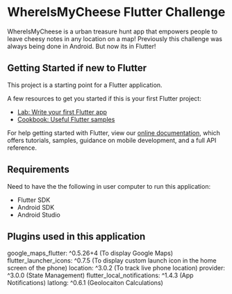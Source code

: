 # WhereIsMyCheese Flutter Challenge

 WhereIsMyCheese is a urban treasure hunt app that empowers people to leave cheesy notes in any location on a map! Previously this challenge was always being done in Android. But now its in Flutter!

## Getting Started if new to Flutter

This project is a starting point for a Flutter application.

A few resources to get you started if this is your first Flutter project:

- [Lab: Write your first Flutter app](https://flutter.dev/docs/get-started/codelab)
- [Cookbook: Useful Flutter samples](https://flutter.dev/docs/cookbook)

For help getting started with Flutter, view our
[online documentation](https://flutter.dev/docs), which offers tutorials,
samples, guidance on mobile development, and a full API reference.

## Requirements

Need to have the the following in user computer to run this application:
 - Flutter SDK
 - Android SDK
 - Android Studio
 
## Plugins used in this application

  google_maps_flutter: ^0.5.26+4 (To display Google Maps)
  flutter_launcher_icons: ^0.7.5 (To display custom launch icon in the home screen of the phone)
  location: ^3.0.2 (To track live phone location)
  provider: ^3.0.0 (State Management)
  flutter_local_notifications: ^1.4.3 (App Notifications)
  latlong: ^0.6.1 (Geolocaiton Calculations)
